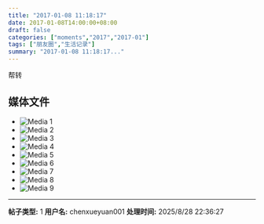 ```yaml
---
title: "2017-01-08 11:18:17"
date: 2017-01-08T14:00:00+08:00
draft: false
categories: ["moments","2017","2017-01"]
tags: ["朋友圈","生活记录"]
summary: "2017-01-08 11:18:17..."
---
```


帮转

## 媒体文件

- ![Media 1](/Moments/photos/2017-01-08/201701081118170.jpg)
- ![Media 2](/Moments/photos/2017-01-08/201701081118171.jpg)
- ![Media 3](/Moments/photos/2017-01-08/201701081118172.jpg)
- ![Media 4](/Moments/photos/2017-01-08/201701081118173.jpg)
- ![Media 5](/Moments/photos/2017-01-08/201701081118174.jpg)
- ![Media 6](/Moments/photos/2017-01-08/201701081118175.jpg)
- ![Media 7](/Moments/photos/2017-01-08/201701081118176.jpg)
- ![Media 8](/Moments/photos/2017-01-08/201701081118177.jpg)
- ![Media 9](/Moments/photos/2017-01-08/201701081118178.jpg)

---

**帖子类型:** 1
**用户名:** chenxueyuan001
**处理时间:** 2025/8/28 22:36:27